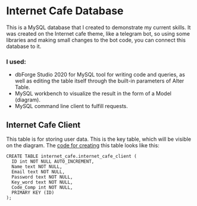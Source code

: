 # Internet Cafe Database

This is a MySQL database that I created to demonstrate my current skills. It was created on the Internet cafe theme, like a telegram bot, so using some libraries and making small changes to the bot code, you can connect this database to it.

### I used:
* dbForge Studio 2020 for MySQL tool for writing code and queries, as well as editing the table itself through the built-in parameters of Alter Table.
* MySQL workbench to visualize the result in the form of a Model (diagram).
* MySQL command line client to fulfill requests.


## Internet Cafe Client

This table is for storing user data. This is the key table, which will be visible on the diagram.
The [code for creating](Create-table-internet_cafe_client.sql) this table looks like this:
```
CREATE TABLE internet_cafe.internet_cafe_client (
  ID int NOT NULL AUTO_INCREMENT,
  Name text NOT NULL,
  Email text NOT NULL,
  Password text NOT NULL,
  Key_word text NOT NULL,
  Code_Comp int NOT NULL,
  PRIMARY KEY (ID)
);
```

